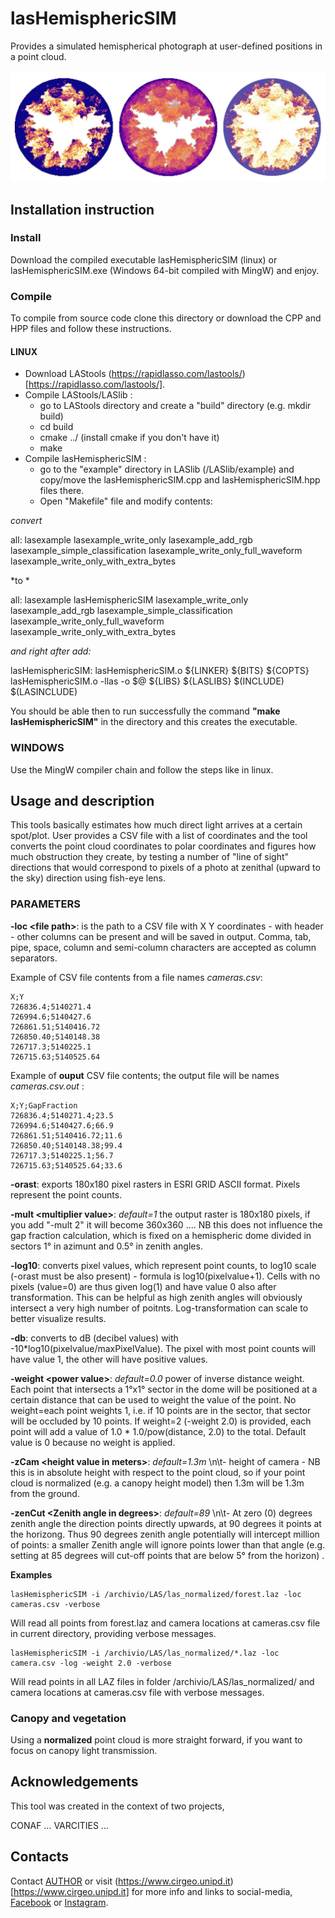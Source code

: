 # lasHemisphericSIM


Provides a simulated hemispherical photograph at user-defined positions in a point cloud. 

<img src="./img1.jpg" />

## Installation instruction

### Install

Download the compiled executable lasHemisphericSIM (linux) or lasHemisphericSIM.exe (Windows 64-bit compiled with MingW) and enjoy.


### Compile

To compile from source code clone this directory or download the CPP and HPP files and follow these instructions.

#### LINUX   

 - Download LAStools (https://rapidlasso.com/lastools/)[https://rapidlasso.com/lastools/]. 
 - Compile LAStools/LASlib :
    - go to LAStools directory and create a "build" directory (e.g. mkdir build)
    - cd build
    - cmake ../ (install cmake if you don't have it) 
    - make
 - Compile lasHemisphericSIM :
    - go to the "example" directory in LASlib (<LAStools install dir>/LASlib/example) and copy/move the lasHemisphericSIM.cpp and lasHemisphericSIM.hpp files there.
    - Open "Makefile" file and modify contents: 


*convert*          

  all: lasexample lasexample_write_only lasexample_add_rgb lasexample_simple_classification lasexample_write_only_full_waveform lasexample_write_only_with_extra_bytes

*to *

  all: lasexample lasHemisphericSIM lasexample_write_only lasexample_add_rgb lasexample_simple_classification lasexample_write_only_full_waveform lasexample_write_only_with_extra_bytes

*and right after add:*

lasHemisphericSIM: lasHemisphericSIM.o
      	${LINKER} ${BITS} ${COPTS} lasHemisphericSIM.o -llas   -o $@ ${LIBS} ${LASLIBS} $(INCLUDE) $(LASINCLUDE)


You should be able then to run successfully the command **"make lasHemisphericSIM"** in the directory and this creates the executable.


### WINDOWS

Use  the MingW compiler chain and follow the steps like in linux.



## Usage and description

This tools basically estimates how much direct light arrives at a certain spot/plot. User provides a CSV file with a list of coordinates and the tool converts the point cloud coordinates to polar coordinates and figures how much obstruction they create, by testing a number of "line of sight" directions that would correspond to pixels of a photo at zenithal (upward to the sky) direction using  fish-eye lens.   

### PARAMETERS

**-loc \<file path\>**: is the path to a CSV file with X Y coordinates - with header - other columns can be present and will be saved in output. Comma, tab, pipe, space, column and semi-column characters are accepted as column separators.

Example of CSV file contents from a file names *cameras.csv*:   
  
    X;Y
    726836.4;5140271.4
    726994.6;5140427.6
    726861.51;5140416.72
    726850.40;5140148.38
    726717.3;5140225.1
    726715.63;5140525.64


Example of **ouput** CSV file contents; the output file will be names *cameras.csv.out* :
  
    X;Y;GapFraction
    726836.4;5140271.4;23.5
    726994.6;5140427.6;66.9
    726861.51;5140416.72;11.6
    726850.40;5140148.38;99.4
    726717.3;5140225.1;56.7
    726715.63;5140525.64;33.6


**-orast**: exports 180x180 pixel rasters in ESRI GRID ASCII format. Pixels represent the point counts.   

**-mult \<multiplier value\>**: *default=1* the output raster is 180x180 pixels, if you add "-mult 2" it will become 360x360 .... NB this does not influence the gap fraction calculation, which is fixed on a hemispheric dome divided in sectors 1° in azimunt and 0.5° in zenith angles. 

**-log10**: converts pixel values, which represent point counts, to log10 scale (-orast must be also present) - formula is log10(pixelvalue+1). 
Cells with no pixels (value=0) are thus given log(1) and have value 0 also after transformation.  This can be helpful as high zenith angles will obviously intersect a very high number of poitnts. Log-transformation can scale to better visualize results. 

**-db**: converts to dB (decibel values) with -10*log10(pixelvalue/maxPixelValue). The pixel with most point counts will have value 1, the other will have positive values.  

**-weight \<power value\>**: *default=0.0* power of inverse distance weight. Each point that intersects a 1°x1° sector in the dome will be positioned at a certain distance that can be used to weight the value of the point. No weight=each point weights 1, i.e. if 10 points are in the sector, that sector will be occluded by 10 points. If weight=2 (-weight 2.0) is provided, each point will add a value of 1.0 * 1.0/pow(distance, 2.0) to the total.  Default value is 0 because no weight is applied. 

**-zCam \<height value in meters\>**: *default=1.3m* \n\t- height of camera - NB this is in absolute height with respect to the point cloud, so if your point cloud is normalized (e.g. a canopy height model) then 1.3m will be 1.3m from the ground. 

**-zenCut \<Zenith angle in degrees\>**: *default=89* \n\t- At zero (0) degrees zenith angle the direction points directly upwards, at 90 degrees it points at the horizong.  Thus 90 degrees zenith angle potentially will intercept  million of points: a smaller Zenith angle will ignore points lower than that angle (e.g. setting at 85 degrees will cut-off points that are below 5° from the horizon) . 
 
 
**Examples** 


    lasHemisphericSIM -i /archivio/LAS/las_normalized/forest.laz -loc cameras.csv -verbose
    
Will read all points from forest.laz and camera locations at cameras.csv file in current directory, providing verbose messages.


    lasHemisphericSIM -i /archivio/LAS/las_normalized/*.laz -loc camera.csv -log -weight 2.0 -verbose


Will read points in all LAZ files in folder /archivio/LAS/las_normalized/   and camera locations at cameras.csv file with verbose messages.


### Canopy and vegetation
   
Using a **normalized** point cloud is more straight forward, if you want to focus on canopy light transmission.


## Acknowledgements

This tool was created in the context of two projects, 

CONAF ...
VARCITIES ... 

## Contacts   

Contact <a href=mailto:francesco.pirotti@unipd.it>AUTHOR</a> or visit (https://www.cirgeo.unipd.it)[https://www.cirgeo.unipd.it]
for more info and links to social-media, [Facebook](https://www.facebook.com/cirgeo.unipd) or [Instagram](https://www.instagram.com/cirgeo.unipd/). 